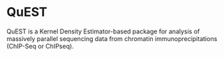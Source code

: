 # QuEST

QuEST is a Kernel Density Estimator-based package for analysis of massively parallel sequencing data from chromatin immunoprecipitations (ChIP-Seq or ChIPseq).
